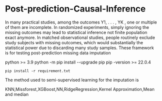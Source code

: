 # Post-prediction-Causal-Inference
In many practical studies, among the outcomes Y1, . . . , YK , one or multiple of them are
incomplete. In randomized experiments, simply ignoring the missing outcomes may lead to
statistical inference not finite population exact anymore. In matched observational studies,
people routinely exclude study subjects with missing outcomes, which would substantially
the statistical power due to discarding many study samples.
These framework is for testing post-prediction missing data imputation


python >= 3.9
python -m pip install --upgrade pip
pip -version >= 22.0.4


```
pip install -r requirement.txt
```

The method used to semi-supervised learning for the imputation is 

KNN,Missforest,XGBoost,NN,RidgeRegression,Kernel Approximation,Mean and median
